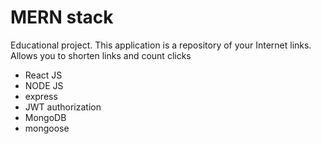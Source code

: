 # MERN stack

Educational project.
This application is a repository of your Internet links. Allows you to shorten links and count clicks

- React JS
- NODE JS
- express
- JWT authorization
- MongoDB
- mongoose